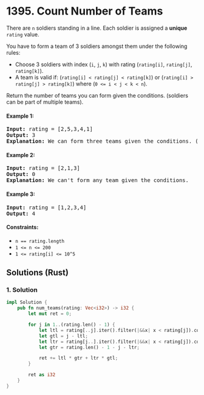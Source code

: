 # 1395. Count Number of Teams
There are ```n``` soldiers standing in a line. Each soldier is assigned a **unique** ```rating``` value.

You have to form a team of 3 soldiers amongst them under the following rules:
* Choose 3 soldiers with index (```i```, ```j```, ```k```) with rating (```rating[i]```, ```rating[j]```, ```rating[k]```).
* A team is valid if:  (```rating[i] < rating[j] < rating[k]```) or (```rating[i] > rating[j] > rating[k]```) where (```0 <= i < j < k < n```).

Return the number of teams you can form given the conditions. (soldiers can be part of multiple teams).

#### Example 1:
<pre>
<strong>Input:</strong> rating = [2,5,3,4,1]
<strong>Output:</strong> 3
<strong>Explanation:</strong> We can form three teams given the conditions. (2,3,4), (5,4,1), (5,3,1).
</pre>

#### Example 2:
<pre>
<strong>Input:</strong> rating = [2,1,3]
<strong>Output:</strong> 0
<strong>Explanation:</strong> We can't form any team given the conditions.
</pre>

#### Example 3:
<pre>
<strong>Input:</strong> rating = [1,2,3,4]
<strong>Output:</strong> 4
</pre>

#### Constraints:
* ```n == rating.length```
* ```1 <= n <= 200```
* ```1 <= rating[i] <= 10^5```

## Solutions (Rust)

### 1. Solution
```Rust
impl Solution {
    pub fn num_teams(rating: Vec<i32>) -> i32 {
        let mut ret = 0;

        for j in 1..(rating.len() - 1) {
            let ltl = rating[..j].iter().filter(|&&x| x < rating[j]).count();
            let gtl = j - ltl;
            let ltr = rating[j..].iter().filter(|&&x| x < rating[j]).count();
            let gtr = rating.len() - 1 - j - ltr;

            ret += ltl * gtr + ltr * gtl;
        }

        ret as i32
    }
}
```
